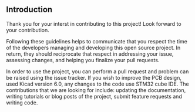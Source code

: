## Introduction
Thank you for your interst in contributing to this project! Look forward to your contribution.

Following these guidelines helps to communicate that you respect the time of the developers managing and developing this open source project. In return, they should reciprocate that respect in addressing your issue, assessing changes, and helping you finalize your pull requests.

In order to use the project, you can perform a pull request and problem can be raised using the issue tracker.
If you wish to improve the PCB design, used Kicad version 6.0, any changes to the code use STM32 cube IDE. 
The contributions that we are looking for include: updating the documentation, writing tutorials or blog posts of the project, submit feature requests and writing code.

